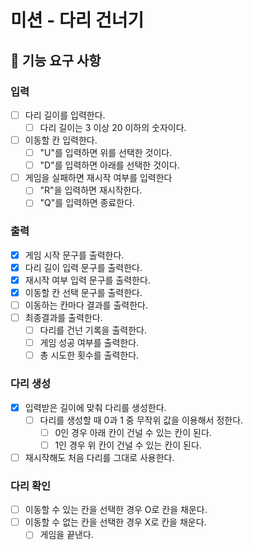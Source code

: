 # 미션 - 다리 건너기
## 🚀 기능 요구 사항

### 입력
- [ ] 다리 길이를 입력한다.
  - [ ] 다리 길이는 3 이상 20 이하의 숫자이다.
- [ ] 이동할 칸 입력한다.
  - [ ] "U"를 입력하면 위를 선택한 것이다.
  - [ ] "D"를 입력하면 아래를 선택한 것이다.
- [ ] 게임을 실패하면 재시작 여부를 입력한다
  - [ ] "R"을 입력하면 재시작한다.
  - [ ] "Q"를 입력하면 종료한다.

### 출력
- [X] 게임 시작 문구를 출력한다.
- [X] 다리 길이 입력 문구를 출력한다.
- [X] 재시작 여부 입력 문구를 출력한다.
- [X] 이동할 칸 선택 문구를 출력한다.
- [ ] 이동하는 칸마다 결과를 출력한다.
- [ ] 최종결과를 출력한다.
    - [ ] 다리를 건넌 기록을 출력한다.
    - [ ] 게임 성공 여부를 출력한다.
    - [ ] 총 시도한 횟수를 출력한다.

### 다리 생성
- [X] 입력받은 길이에 맞춰 다리를 생성한다.
  - [ ] 다리를 생성할 때 0과 1 중 무작위 값을 이용해서 정한다.
    - [ ] 0인 경우 아래 칸이 건널 수 있는 칸이 된다.
    - [ ] 1인 경우 위 칸이 건널 수 있는 칸이 된다.
- [ ] 재시작해도 처음 다리를 그대로 사용한다.

### 다리 확인
- [ ] 이동할 수 있는 칸을 선택한 경우 O로 칸을 채운다.
- [ ] 이동할 수 없는 칸을 선택한 경우 X로 칸을 채운다.
  - [ ] 게임을 끝낸다.